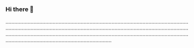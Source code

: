 ### Hi there 👋

............................................................................................................................................................................................................................................................................................................................................................................................................................................................